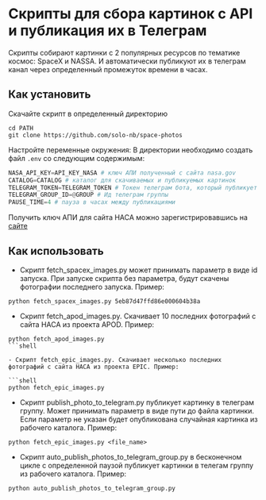 # Скрипты для сбора картинок с API и публикация их в Телеграм

Скрипты собирают картинки с 2 популярных ресурсов по тематике космос: SpaceX и NASSA. И автоматически публикуют их в телеграм канал через определенный промежуток времени в часах.

## Как установить
Скачайте скрипт в определенный директорию

```shell
cd PATH
git clone https://github.com/solo-nb/space-photos
```

Настройте переменные окружения:
В директории необходимо создать файл `.env` со следующим содержимым:

```python
NASA_API_KEY=API_KEY_NASA # ключ АПИ полученный с сайта nasa.gov
CATALOG=CATALOG # каталог для скачиваемых и публикуемых картинок
TELEGRAM_TOKEN=TELEGRAM_TOKEN # Токен телеграм бота, который публикует картинки в телеграм группу
TELEGRAM_GROUP_ID=@GROUP # Ид телеграм группы
PAUSE_TIME=4 # пауза в часах между публикациями

```

Получить ключ АПИ для сайта НАСА можно зарегистрировавшись на [сайте](https://api.nasa.gov/) 

## Как использовать

- Скрипт fetch_spacex_images.py может принимать параметр в виде id запуска. При запуске скрипта без параметра, будут скачены фотографии последнего запуска. Пример: 

```shell
python fetch_spacex_images.py 5eb87d47ffd86e000604b38a
```

- Скрипт fetch_apod_images.py. Скачивает 10 последних фотографий с сайта НАСА из проекта APOD. Пример: 

```shell
python fetch_apod_images.py
```shell

- Скрипт fetch_epic_images.py. Скачивает несколько последних фотографий с сайта НАСА из проекта EPIC. Пример: 

```shell
python fetch_epic_images.py
```

- Скрипт publish_photo_to_telegram.py публикует картинку в телеграм группу. Может принимать параметр в виде пути до файла картинки. Если параметр не указан будет опубликована случайная картинка из рабочего каталога. Пример: 

```shell
python fetch_epic_images.py <file_name>
```

- Скрипт auto_publish_photos_to_telegram_group.py в бесконечном цикле с определенной паузой публикует картинки в телегам группу из рабочего каталога. Пример: 

```shell
python auto_publish_photos_to_telegram_group.py
```
